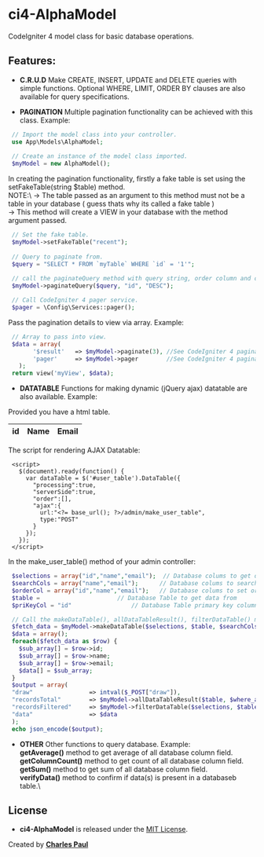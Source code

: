 # ci4-AlphaModel
CodeIgniter 4 model class for basic database operations.

## Features:
- **C.R.U.D**
 Make CREATE, INSERT, UPDATE and DELETE queries with simple functions. Optional WHERE, LIMIT, ORDER BY clauses are also available for query specifications.
 
- **PAGINATION**
 Multiple pagination functionality can be achieved with this class. Example:
 ````php
  // Import the model class into your controller.
  use App\Models\AlphaModel;
  
  // Create an instance of the model class imported.
  $myModel = new AlphaModel();
 ````
 In creating the pagination functionality, firstly a fake table is set using the setFakeTable(string $table) method.\
 NOTE:\ -> The table passed as an argument to this method must not be a table in your database ( guess thats why its called a fake table )\
	   -> This method will create a VIEW in your database with the method argument passed.
 ````php
  // Set the fake table.
  $myModel->setFakeTable("recent");
  
  // Query to paginate from.
  $query = "SELECT * FROM `myTable` WHERE `id` = '1'";
  
  // call the paginateQuery method with query string, order column and order format(ASC, DESC, RANDOM).
  $myModel->paginateQuery($query, "id", "DESC");

  // Call CodeIgniter 4 pager service. 
  $pager = \Config\Services::pager();
 ````	   
 
 Pass the pagination details to view via array. Example:
 ````php
  // Array to pass into view.
  $data = array(
		'$result'	=> $myModel->paginate(3), //See CodeIgniter 4 pagination guide.
		'pager'     => $myModel->pager		  //See CodeIgniter 4 pagination guide.
	);
  return view('myView', $data);
 ````
 
- **DATATABLE** 
 Functions for making dynamic (jQuery ajax) datatable are also available. Example:
 
 Provided you have a html table.
 <table id="user_table">
  <thead>
	<tr>
	  <th>id</th>
	  <th>Name</th>
	  <th>Email</th>
	</tr>
  </thead>
</table>
 
 The script for rendering AJAX Datatable:
 ````
  <script>
    $(document).ready(function() {
      var dataTable = $('#user_table').DataTable({
        "processing":true,
        "serverSide":true,
        "order":[],
        "ajax":{
          url:"<?= base_url(); ?>/admin/make_user_table",
          type:"POST"
        }
      });
	});
  </script>
 ````
 
 In the make_user_table() method of your admin controller:
 ````php
  $selections = array("id","name","email");  // Database colums to get data from
  $searchCols = array("name","email");		// Database colums to search data from
  $orderCol = array("id","name","email");	// Database colums to set orderable
  $table = 						// Database Table to get data from
  $priKeyCol = "id"					// Database Table primary key column name

  // Call the makeDataTable(), allDataTableResult(), filterDataTable() method (example below).
  $fetch_data = $myModel->makeDataTable($selections, $table, $searchCols, $orderCol, $priKeyCol, $where_arr=[]);
  $data = array();
  foreach($fetch_data as $row) {
	$sub_array[] = $row->id;
	$sub_array[] = $row->name;
	$sub_array[] = $row->email;
	$data[] = $sub_array;
  }
  $output = array(
  "draw"				=> intval($_POST["draw"]),
  "recordsTotal"		=> $myModel->allDataTableResult($table, $where_arr = []),
  "recordsFiltered"		=> $myModel->filterDataTable($selections, $table, $searchCols, $orderCol, $priKeyCol, $where_arr=[]),
  "data"				=> $data
  );
  echo json_encode($output);
 ````
 
- **OTHER** 
 Other functions to query database. Example:\
 **getAverage()** method to get average of all database column field.\
 **getColumnCount()** method to get count of all database column field.\
 **getSum()** method to get sum of all database column field.\
 **verifyData()** method to confirm if data(s) is present in a databaseb table.\
 

##  License
- **ci4-AlphaModel** is released under the [MIT License](https://github.com/dev-charles15531/ci4-AlphaModel/blob/master/LICENSE).

Created by **[Charles Paul](https://github.com/dev-charles15531)**
